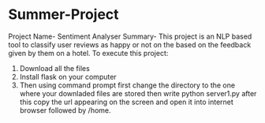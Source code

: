 # Summer-Project
Project Name- Sentiment Analyser
Summary- This project is an NLP based tool to classify user reviews as happy or not on the based on the feedback given by them on a hotel.
To execute this project:
1. Download all the files
2. Install flask on your computer
3. Then using command prompt first change the directory to the one where your downladed files are stored then write python server1.py
 after this copy the url appearing on the screen and open it into internet browser followed by /home.
